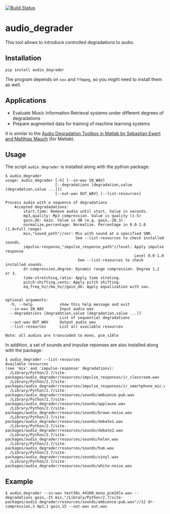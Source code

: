[![Build Status](https://travis-ci.org/EliosMolina/audio_degrader.svg?branch=master)](https://travis-ci.org/EliosMolina/audio_degrader)
# audio_degrader

This tool allows to introduce controlled degradations to audio.

## Installation

`pip install audio_degrader`

The program depends on `sox` and `ffmpeg`, so you might need to install them as well.

## Applications
* Evaluate Music Information Retrieval systems under different degrees of degradations
* Prepare augmented data for training of machine learning systems

It is similar to the [Audio Degradation Toolbox in Matlab by Sebastian Ewert and Matthias Mauch][1] (for Matlab).


## Usage

The script `audio_degrader` is installed along with the python package.

```
$ audio_degrader
usage: audio_degrader [-h] [--in-wav IN_WAV]
                      [--degradations [degradation,value [degradation,value ...]]]
                      [--out-wav OUT_WAV] [--list-resources]

Process audio with a sequence of degradations
    Accepted degradadations:
        start,time: Remove audio until start. Value in seconds.
        mp3,quality: Mp3 compression. Value is quality (1-5)
        gain,db: Gain. Value is dB (e.g. gain,-20.3).
        normalize,percentage: Normalize. Percentage in 0.0-1.0 (1.0=full range)
        mix,"sound_path"//snr: Mix with sound at a specified SNR.
                               See --list-resources to check installed sounds.
        impulse-response,"impulse_response_path"//level: Apply impulse response
                                                         Level 0.0-1.0
                                See --list-resources to check installed sounds.
        dr-compression,degree: Dynamic range compression. Degree 1,2 or 3.
        time-stretching,ratio: Apply time streting.
        pitch-shifting,cents: Apply pitch shifting.
        eq,freq_hz//bw_hz//gain_db: Apply equalization with sox.


optional arguments:
  -h, --help            show this help message and exit
  --in-wav IN_WAV       Input audio wav
  --degradations [degradation,value [degradation,value ...]]
                        List of sequential degradations
  --out-wav OUT_WAV     Output audio wav
  --list-resources      List all available resources

Note: all audios are transcoded to mono, pcm_s16le
```

In addition, a set of sounds and impulse reponses are also installed along with the package:

```
$ audio_degrader --list-resources
Available resources
(see 'mix' and 'impulse-response' degradations):
  /Library/Python/2.7/site-packages/audio_degrader/resources/impulse_responses/ir_classroom.wav
  /Library/Python/2.7/site-packages/audio_degrader/resources/impulse_responses/ir_smartphone_mic.wav
  /Library/Python/2.7/site-packages/audio_degrader/resources/sounds/ambience-pub.wav
  /Library/Python/2.7/site-packages/audio_degrader/resources/sounds/applause.wav
  /Library/Python/2.7/site-packages/audio_degrader/resources/sounds/brown-noise.wav
  /Library/Python/2.7/site-packages/audio_degrader/resources/sounds/debate1.wav
  /Library/Python/2.7/site-packages/audio_degrader/resources/sounds/debate2.wav
  /Library/Python/2.7/site-packages/audio_degrader/resources/sounds/helen.wav
  /Library/Python/2.7/site-packages/audio_degrader/resources/sounds/hum.wav
  /Library/Python/2.7/site-packages/audio_degrader/resources/sounds/vinyl.wav
  /Library/Python/2.7/site-packages/audio_degrader/resources/sounds/white-noise.wav
```

## Example

```
$ audio_degrader --in-wav test30s_44100_mono_pcm16le.wav --degradations gain,-15 mix,"/Library/Python/2.7/site-packages/audio_degrader/resources/sounds/ambience-pub.wav"//12 dr-compression,3 mp3,1 gain,15 --out-wav out.wav
```


[1]: https://code.soundsoftware.ac.uk/projects/audio-degradation-toolbox